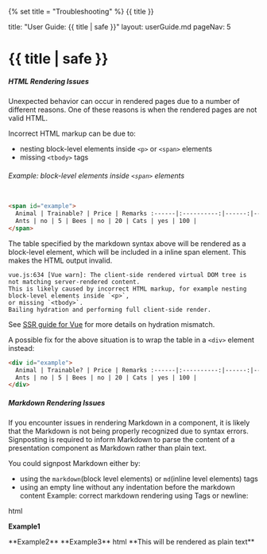 {% set title = "Troubleshooting" %}
<span id="title" class="d-none">{{ title }}</span>

<frontmatter>
  title: "User Guide: {{ title | safe }}"
  layout: userGuide.md
  pageNav: 5
</frontmatter>

# {{ title | safe }}

##### HTML Rendering Issues

Unexpected behavior can occur in rendered pages due to a number of different reasons. One of these reasons is when the rendered pages are not valid HTML.

Incorrect HTML markup can be due to:
- nesting block-level elements inside `<p>` or `<span>` elements
- missing `<tbody>` tags

###### Example: block-level elements inside `<span>` elements
```html

<span id="example">
  Animal | Trainable? | Price | Remarks :------|:----------:|------:|--------
  Ants | no | 5 | Bees | no | 20 | Cats | yes | 100 |
</span>
```

The table specified by the markdown syntax above will be rendered as a block-level element, which will be included in a inline span element. This makes the HTML output invalid.

<panel header="Underlying Error (Example)" type="seamless">

```
vue.js:634 [Vue warn]: The client-side rendered virtual DOM tree is not matching server-rendered content.
This is likely caused by incorrect HTML markup, for example nesting block-level elements inside `<p>`,
or missing `<tbody>`.
Bailing hydration and performing full client-side render.
```
See [SSR guide for Vue](https://vuejs.org/guide/scaling-up/ssr.html#hydration-mismatch) for more details on hydration mismatch.
</panel>

A possible fix for the above situation is to wrap the table in a `<div>` element instead:

```html
<div id="example">
  Animal | Trainable? | Price | Remarks :------|:----------:|------:|--------
  Ants | no | 5 | Bees | no | 20 | Cats | yes | 100 |
</div>
```

##### Markdown Rendering Issues

If you encounter issues in rendering Markdown in a component, it is likely that the Markdown is not being properly recognized due to syntax errors. Signposting is required to inform Markdown to parse the content of a presentation component as Markdown rather than plain text.

You could signpost Markdown either by:

- using the `markdown`(block level elements) or `md`(inline level elements) tags
- using an empty line without any indentation before the markdown content
Example: correct markdown rendering using Tags or newline:
<include src="codeAndOutput.md" boilerplate >
<variable name="highlightStyle">html</variable>
<variable name="code">
<box>

**Example1**
</box>

<box> 
<md> **Example2** </md> 
</box>

<box> 
<markdown> **Example3** </markdown> 
</box>


</variable>
</include>
<panel header="Markdown not rendered without singposting(Example)" type="seamless">
<include src="codeAndOutput.md" boilerplate >
<variable name="highlightStyle">html</variable>
<variable name="code">
<box> **This will be rendered as plain text**</box>
</variable>
</include>
</panel>